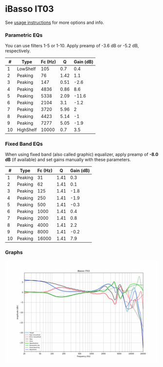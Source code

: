 # iBasso IT03
See [usage instructions](https://github.com/jaakkopasanen/AutoEq#usage) for more options and info.

### Parametric EQs
You can use filters 1-5 or 1-10. Apply preamp of -3.6 dB or -5.2 dB, respectively.

|   # | Type      |   Fc (Hz) |    Q |   Gain (dB) |
|-----|-----------|-----------|------|-------------|
|   1 | LowShelf  |       105 | 0.7  |         0.4 |
|   2 | Peaking   |        76 | 1.42 |         1.1 |
|   3 | Peaking   |       147 | 0.51 |        -2.6 |
|   4 | Peaking   |      4836 | 0.86 |         8.6 |
|   5 | Peaking   |      5338 | 2.09 |       -11.6 |
|   6 | Peaking   |      2104 | 3.1  |        -1.2 |
|   7 | Peaking   |      3720 | 5.96 |         2   |
|   8 | Peaking   |      4423 | 5.14 |        -1   |
|   9 | Peaking   |      7277 | 5.05 |        -1.9 |
|  10 | HighShelf |     10000 | 0.7  |         3.5 |

### Fixed Band EQs
When using fixed band (also called graphic) equalizer, apply preamp of **-8.0 dB** (if available) and set gains manually with these parameters.

|   # | Type    |   Fc (Hz) |    Q |   Gain (dB) |
|-----|---------|-----------|------|-------------|
|   1 | Peaking |        31 | 1.41 |         0.3 |
|   2 | Peaking |        62 | 1.41 |         0.1 |
|   3 | Peaking |       125 | 1.41 |        -1.8 |
|   4 | Peaking |       250 | 1.41 |        -1.9 |
|   5 | Peaking |       500 | 1.41 |        -0.3 |
|   6 | Peaking |      1000 | 1.41 |         0.4 |
|   7 | Peaking |      2000 | 1.41 |         0.8 |
|   8 | Peaking |      4000 | 1.41 |         2.2 |
|   9 | Peaking |      8000 | 1.41 |        -0.2 |
|  10 | Peaking |     16000 | 1.41 |         7.9 |

### Graphs
![](./iBasso%20IT03.png)
